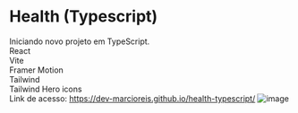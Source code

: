 # Health (Typescript)
Iniciando novo projeto em TypeScript.<br>
React<br>
Vite<br>
Framer Motion<br>
Tailwind<br>
Tailwind Hero icons<br>
Link de acesso: https://dev-marcioreis.github.io/health-typescript/
![image](https://user-images.githubusercontent.com/122680054/219070825-4e4ca05a-969a-47ea-ab1e-7c537d0f0130.png)

